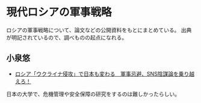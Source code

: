 # 現代ロシアの軍事戦略

ロシアの軍事戦略について、論文などの公開資料をもとにまとめている。
出典が明記されているので、調べものの起点になれる。

## 小泉悠

* [ロシア「ウクライナ侵攻」で日本も変わる　軍事忌避、SNS陰謀論を乗り越えろ！](https://sakisiru.jp/23875)

日本の大学で、危機管理や安全保障の研究をするのは難しかったらしい。